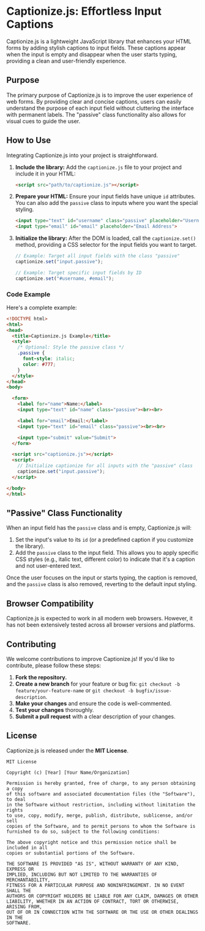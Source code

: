 # Captionize.js: Effortless Input Captions

Captionize.js is a lightweight JavaScript library that enhances your HTML forms by adding stylish captions to input fields. These captions appear when the input is empty and disappear when the user starts typing, providing a clean and user-friendly experience.

## Purpose

The primary purpose of Captionize.js is to improve the user experience of web forms. By providing clear and concise captions, users can easily understand the purpose of each input field without cluttering the interface with permanent labels. The "passive" class functionality also allows for visual cues to guide the user.

## How to Use

Integrating Captionize.js into your project is straightforward.

1.  **Include the library:** Add the `captionize.js` file to your project and include it in your HTML:

    ```html
    <script src="path/to/captionize.js"></script>
    ```

2.  **Prepare your HTML:** Ensure your input fields have unique `id` attributes. You can also add the `passive` class to inputs where you want the special styling.

    ```html
    <input type="text" id="username" class="passive" placeholder="Username">
    <input type="email" id="email" placeholder="Email Address">
    ```

3.  **Initialize the library:** After the DOM is loaded, call the `captionize.set()` method, providing a CSS selector for the input fields you want to target.

    ```javascript
    // Example: Target all input fields with the class "passive"
    captionize.set("input.passive");

    // Example: Target specific input fields by ID
    captionize.set("#username, #email");
    ```

### Code Example

Here's a complete example:

```html
<!DOCTYPE html>
<html>
<head>
  <title>Captionize.js Example</title>
  <style>
    /* Optional: Style the passive class */
    .passive {
      font-style: italic;
      color: #777;
    }
  </style>
</head>
<body>

  <form>
    <label for="name">Name:</label>
    <input type="text" id="name" class="passive"><br><br>

    <label for="email">Email:</label>
    <input type="text" id="email" class="passive"><br><br>

    <input type="submit" value="Submit">
  </form>

  <script src="captionize.js"></script>
  <script>
    // Initialize captionize for all inputs with the "passive" class
    captionize.set("input.passive");
  </script>

</body>
</html>
```

## "Passive" Class Functionality

When an input field has the `passive` class and is empty, Captionize.js will:

1.  Set the input's value to its `id` (or a predefined caption if you customize the library).
2.  Add the `passive` class to the input field. This allows you to apply specific CSS styles (e.g., italic text, different color) to indicate that it's a caption and not user-entered text.

Once the user focuses on the input or starts typing, the caption is removed, and the `passive` class is also removed, reverting to the default input styling.

## Browser Compatibility

Captionize.js is expected to work in all modern web browsers. However, it has not been extensively tested across all browser versions and platforms.

## Contributing

We welcome contributions to improve Captionize.js! If you'd like to contribute, please follow these steps:

1.  **Fork the repository.**
2.  **Create a new branch** for your feature or bug fix: `git checkout -b feature/your-feature-name` or `git checkout -b bugfix/issue-description`.
3.  **Make your changes** and ensure the code is well-commented.
4.  **Test your changes** thoroughly.
5.  **Submit a pull request** with a clear description of your changes.

## License

Captionize.js is released under the **MIT License**.

```
MIT License

Copyright (c) [Year] [Your Name/Organization]

Permission is hereby granted, free of charge, to any person obtaining a copy
of this software and associated documentation files (the "Software"), to deal
in the Software without restriction, including without limitation the rights
to use, copy, modify, merge, publish, distribute, sublicense, and/or sell
copies of the Software, and to permit persons to whom the Software is
furnished to do so, subject to the following conditions:

The above copyright notice and this permission notice shall be included in all
copies or substantial portions of the Software.

THE SOFTWARE IS PROVIDED "AS IS", WITHOUT WARRANTY OF ANY KIND, EXPRESS OR
IMPLIED, INCLUDING BUT NOT LIMITED TO THE WARRANTIES OF MERCHANTABILITY,
FITNESS FOR A PARTICULAR PURPOSE AND NONINFRINGEMENT. IN NO EVENT SHALL THE
AUTHORS OR COPYRIGHT HOLDERS BE LIABLE FOR ANY CLAIM, DAMAGES OR OTHER
LIABILITY, WHETHER IN AN ACTION OF CONTRACT, TORT OR OTHERWISE, ARISING FROM,
OUT OF OR IN CONNECTION WITH THE SOFTWARE OR THE USE OR OTHER DEALINGS IN THE
SOFTWARE.
```